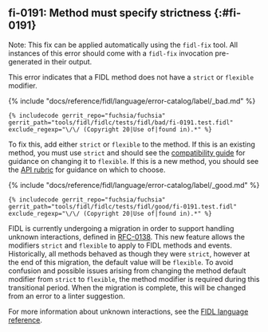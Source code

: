 ## fi-0191: Method must specify strictness {:#fi-0191}

Note: This fix can be applied automatically using the `fidl-fix` tool. All
instances of this error should come with a `fidl-fix` invocation pre-generated
in their output.

This error indicates that a FIDL method does not have a `strict` or `flexible`
modifier.

{% include "docs/reference/fidl/language/error-catalog/label/_bad.md" %}

```fidl
{% includecode gerrit_repo="fuchsia/fuchsia" gerrit_path="tools/fidl/fidlc/tests/fidl/bad/fi-0191.test.fidl" exclude_regexp="\/\/ (Copyright 20|Use of|found in).*" %}
```

To fix this, add either `strict` or `flexible` to the method. If this is an
existing method, you must use `strict` and should see the [compatibility
guide][0191-compatibility-guide] for guidance on changing it to `flexible`. If
this is a new method, you should see the [API rubric][0191-api-rubric] for
guidance on which to choose.

[0191-compatibility-guide]: /docs/development/languages/fidl/guides/compatibility/README.md#strict-flexible
[0191-api-rubric]: /docs/development/api/fidl.md#strict-flexible-method

{% include "docs/reference/fidl/language/error-catalog/label/_good.md" %}

```fidl
{% includecode gerrit_repo="fuchsia/fuchsia" gerrit_path="tools/fidl/fidlc/tests/fidl/good/fi-0191.test.fidl" exclude_regexp="\/\/ (Copyright 20|Use of|found in).*" %}
```

FIDL is currently undergoing a migration in order to support handling unknown
interactions, defined in [RFC-0138][0191-rfc-0138].  This new feature allows the
modifiers `strict` and `flexible` to apply to FIDL methods and events.
Historically, all methods behaved as though they were `strict`, however at the
end of this migration, the default value will be `flexible`. To avoid confusion
and possible issues arising from changing the method default modifier from
`strict` to `flexible`, the method modifier is required during this transitional
period. When the migration is complete, this will be changed from an error to a
linter suggestion.

[0191-rfc-0138]: /docs/contribute/governance/rfcs/0138_handling_unknown_interactions.md

For more information about unknown interactions, see the [FIDL language
reference][0191-reference].

[0191-reference]: /docs/reference/fidl/language/language.md#unknown-interactions
